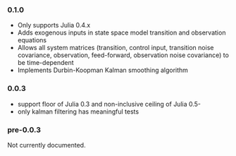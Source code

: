 ### 0.1.0

* Only supports Julia 0.4.x
* Adds exogenous inputs in state space model transition and observation equations
* Allows all system matrices (transition, control input, transition noise covariance,
observation, feed-forward, observation noise covariance) to be time-dependent
* Implements Durbin-Koopman Kalman smoothing algorithm

### 0.0.3

* support floor of Julia 0.3 and non-inclusive ceiling of Julia 0.5-
* only kalman filtering has meaningful tests

### pre-0.0.3

Not currently documented.
